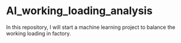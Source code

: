 # AI_working_loading_analysis
In this repository, I will start a machine learning project to balance the working loading in factory.
